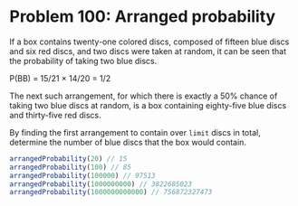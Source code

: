 # Problem 100: Arranged probability

If a box contains twenty-one colored discs, composed of fifteen blue discs and six red discs, and two discs were taken at random, it can be seen that the probability of taking two blue discs.

P(BB) = 15/21 × 14/20 = 1/2
 
The next such arrangement, for which there is exactly a 50% chance of taking two blue discs at random, is a box containing eighty-five blue discs and thirty-five red discs.

By finding the first arrangement to contain over `limit` discs in total, determine the number of blue discs that the box would contain.

```javascript
arrangedProbability(20) // 15
arrangedProbability(100) // 85
arrangedProbability(100000) // 97513
arrangedProbability(1000000000) // 3822685023
arrangedProbability(1000000000000) // 756872327473
```

